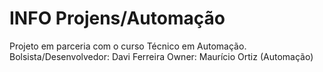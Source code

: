 # INFO Projens/Automação

Projeto em parceria com o curso Técnico em Automação.
Bolsista/Desenvolvedor: Davi Ferreira
Owner: Maurício Ortiz (Automação)
